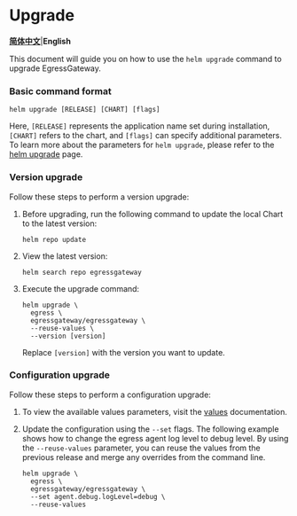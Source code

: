 # Upgrade

[**简体中文**](./Upgrade.zh.md)|**English**

This document will guide you on how to use the `helm upgrade` command to upgrade EgressGateway.

### Basic command format

```shell
helm upgrade [RELEASE] [CHART] [flags]
```

Here, `[RELEASE]` represents the application name set during installation, `[CHART]` refers to the chart, and `[flags]` can specify additional parameters. To learn more about the parameters for `helm upgrade`, please refer to the [helm upgrade](https://helm.sh/docs/helm/helm_upgrade/) page.

### Version upgrade

Follow these steps to perform a version upgrade:

1. Before upgrading, run the following command to update the local Chart to the latest version:

    ```shell
    helm repo update
    ```

2. View the latest version:

    ```shell
    helm search repo egressgateway
    ```

3. Execute the upgrade command:

    ```shell
    helm upgrade \
      egress \
      egressgateway/egressgateway \
      --reuse-values \
      --version [version]
    ```

   Replace `[version]` with the version you want to update.

### Configuration upgrade

Follow these steps to perform a configuration upgrade:

1. To view the available values parameters, visit the [values](https://github.com/spidernet-io/egressgateway/tree/main/charts) documentation.

2. Update the configuration using the `--set` flags. The following example shows how to change the egress agent log level to debug level. By using the `--reuse-values` parameter, you can reuse the values from the previous release and merge any overrides from the command line.

    ```shell
    helm upgrade \
      egress \
      egressgateway/egressgateway \
      --set agent.debug.logLevel=debug \
      --reuse-values
    ```
